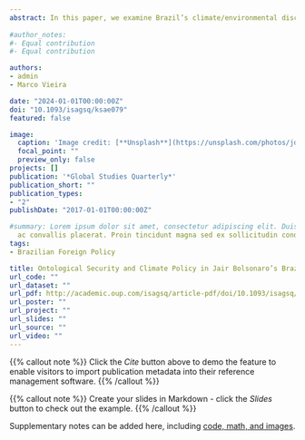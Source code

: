 ```yaml
---
abstract: In this paper, we examine Brazil’s climate/environmental discourse and policy during Jair Bolsonaro’s administration (2019-2022), focusing on the relationship between the state leader and the powerful agricultural sector. We address the following question: What factors drove and sustained Bolsonaro's strong connection with Brazilian agribusiness, leading to the normalization of policies and discourses that undermined Brazil's environmental commitments and stance in global climate negotiations? We argue that, by mobilising and embracing collective experiences and symbols of Brazilian agribusiness and confronting those who were seen as threats to these, Jair Bolsonaro’s administration promoted a fantasised and emotionally charged conception of Brazil’s national identity that merged the nation to the symbolic orientation of a sub-national group. The inter-subjective constitution of ontological security, through emotional attachments, was the outcome of a temporary symbiosis between these two state/societal actors which embraced and realised a shared fantasy, leading to the normalisation of a set of climate policies, discourses and practices. Drawing on Lacan, we propose that the enjoyment (jouissance), deriving from the inter-relationship between the pursuit of a desired fantasy of nationhood and the fixation on those who were perceived as obstacles to it, was the driving force behind the ontological security aspirations and the accompanying political projects of both state actors and the agricultural sector that persisted even after Bolsonaro’s departure from the presidency
  
#author_notes:
#- Equal contribution
#- Equal contribution

authors:
- admin
- Marco Vieira

date: "2024-01-01T00:00:00Z"
doi: "10.1093/isagsq/ksae079"
featured: false

image:
  caption: 'Image credit: [**Unsplash**](https://unsplash.com/photos/jdD8gXaTZsc)'
  focal_point: ""
  preview_only: false
projects: []
publication: '*Global Studies Quarterly*'
publication_short: ""
publication_types:
- "2"
publishDate: "2017-01-01T00:00:00Z"

#summary: Lorem ipsum dolor sit amet, consectetur adipiscing elit. Duis posuere tellus
  ac convallis placerat. Proin tincidunt magna sed ex sollicitudin condimentum.
tags:
- Brazilian Foreign Policy

title: Ontological Security and Climate Policy in Jair Bolsonaro’s Brazil: Understanding the Emotional Underpinnings of Environmental Destruction
url_code: ""
url_dataset: ""
url_pdf: http://academic.oup.com/isagsq/article-pdf/doi/10.1093/isagsq/ksae079/60429108/ksae079.pdf
url_poster: ""
url_project: ""
url_slides: ""
url_source: ""
url_video: ""
---
```


{{% callout note %}}
Click the *Cite* button above to demo the feature to enable visitors to import publication metadata into their reference management software.
{{% /callout %}}

{{% callout note %}}
Create your slides in Markdown - click the *Slides* button to check out the example.
{{% /callout %}}

Supplementary notes can be added here, including [code, math, and images](https://wowchemy.com/docs/writing-markdown-latex/).
